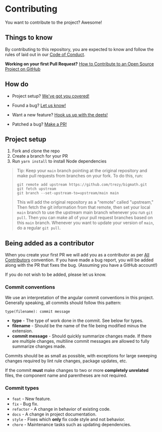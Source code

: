 # Contributing

You want to contribute to the project? Awesome!

## Things to know

By contributing to this repository, you are expected to know and follow the rules of laid out in our [Code of Conduct][coc].

**Working on your first Pull Request?**
[How to Contribute to an Open Source Project on GitHub][egghead]





## How do

* Project setup?
	[We've got you covered!](#project-setup)

* Found a bug?
	[Let us know!][bugs]

* Want a new feature?
	[Hook us up with the deets!][feature-request]

* Patched a bug?
	[Make a PR!][new-pr]





## Project setup

1. Fork and clone the repo
1. Create a branch for your PR
1. Run `yarn install` to install Node dependencies

<!-- **NOTE:** Use of NPM is **NOT** supported by this repository. -->

> Tip: Keep your `main` branch pointing at the original repository and make
> pull requests from branches on your fork. To do this, run:
>
> ```
> git remote add upstream https://github.com/trezy/bigmath.git
> git fetch upstream
> git branch --set-upstream-to=upstream/main main
> ```
>
> This will add the original repository as a "remote" called "upstream,"
> Then fetch the git information from that remote, then set your local `main`
> branch to use the upstream main branch whenever you run `git pull`.
> Then you can make all of your pull request branches based on this `main`
> branch. Whenever you want to update your version of `main`, do a regular
> `git pull`.





## Being added as a contributor

When you create your first PR we will add you as a contributor as per [All Contributors][all-contributors] convention.
If you have made a bug report, you will be added along with the PR that fixes the bug. (Assuming you have a GitHub account!)

If you do not wish to be added, please let us know.

### Commit conventions

We use an interpretation of the angular commit conventions in this project. Generally speaking, all commits should follow this pattern:
```
type(filename): commit message
```
* **type** - The type of work done in the commit. See below for types.
* **filename** - Should be the name of the file being modified minus the extension.
* **commit message** - Should quickly summarize changes made. If there are multiple changes, multiline commit messages are allowed to fully summarize changes made.

Commits should be as small as possible, with exceptions for large sweeping changes required by lint rule changes, package updates, etc.

If the commit **must** make changes to two or more **completely unrelated** files, the component name and parentheses are not required.

### Commit types
* `feat` - New feature.
* `fix` - Bug fix.
* `refactor` - A change in behavior of existing code.
* `docs` - A change in project documentation.
* `style` - Fixes which **only** fix code style and not behavior.
* `chore` - Maintenance tasks such as updating dependencies.





[all-contributors]: https://github.com/kentcdodds/all-contributors
[bugs]: https://github.com/trezy/bigmath/issues/new?assignees=&labels=bug&template=BUG_REPORT.yml
[coc]: CODE_OF_CONDUCT.md
[feature-request]: https://github.com/trezy/bigmath/issues/new?assignees=&labels=enhancement&template=FEATURE_REQUEST.yml
[egghead]: https://egghead.io/series/how-to-contribute-to-an-open-source-project-on-github
[new-pr]: https://github.com/trezy/bigmath/compare
[yarn2install]: https://yarnpkg.com/getting-started
